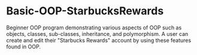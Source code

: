 # Basic-OOP-StarbucksRewards
Beginner OOP program demonstrating various aspects of OOP such as objects, classes, sub-classes, inheritance, and polymorphism.
A user can create and edit their "Starbucks Rewards" account by using these features found in OOP. 
